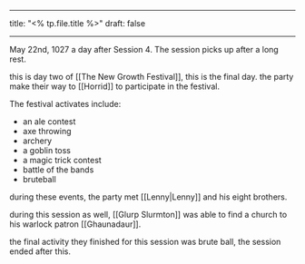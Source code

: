 

---
title: "<% tp.file.title %>"
draft: false

---


May 22nd, 1027 a day after Session 4. The session picks up after a long rest.


this is day two of [[The New Growth Festival]], this is the final day. the party make their way to [[Horrid]] to participate in the festival.

The festival activates include:

* an ale contest
* axe throwing
* archery
* a goblin toss
* a magic trick contest
* battle of the bands
* bruteball

during these events, the party met [[Lenny|Lenny]] and his eight brothers.

during this session as well, [[Glurp Slurmton]] was able to find a church to his warlock patron [[Ghaunadaur]]. 

the final activity they finished for this session was brute ball, the session ended after this.